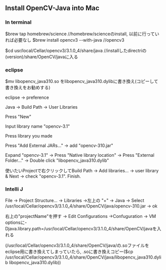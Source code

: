 ## Install OpenCV-Java into Mac
### In terminal
$brew tap homebrew/science          //homebrew/scienceのinstall, 以前に行っていれば必要なし
$brew install opencv3 --with-java   //opencv3

$cd usr/local/Cellar/opencv3/3.1.0_4/share/java    //installしたdirectriの(version)/share/OpenCV/javaに入る

### eclipse
$mv libopencv_java310.so をlibopencv_java310.dylibに書き換え(コピーして書き換えをお勧めする)

eclipse -> preference

Java -> Build Path -> User Libraries

Press "New"

Input library name "opencv-3.1"

Press library you made

Press "Add External JARs..." -> add "opencv-310.jar"

Expand "opencv-3.1" -> Press "Native library location" -> Press "External Folder..." -> Double click "libopencv_java310.dylib"

使いたいProjectで右クリックしてBuild Path -> Add libraries... -> user library & Next -> check "opencv-3.1". Finish.

### Intelli J
File -> Project Structure... -> Libraries 
  ->左上の "+" -> Java -> Select /usr/local/Cellar/opencv3/3.1.0_4/share/OpenCV/java/opencv-310.jar -> ok

右上の"projectName"を押す -> Edit Configurations
  ->Confuguration -> VM optionsに-Djava.library.path=/usr/local/Cellar/opencv3/3.1.0_4/share/OpenCV/javaを入れる

(/usr/local/Cellar/opencv3/3.1.0_4/share/OpenCV/java/の.soファイルをeclipse用に書き換えてしまっていたら,
  .soに書き換えコピー($cp /usr/local/Cellar/opencv3/3.1.0_4/share/OpenCV/java/libopencv_java310.dylib libopencv_java310.dylib))
